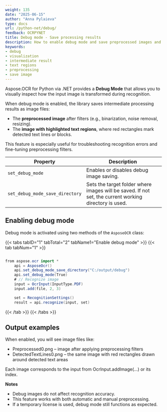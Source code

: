 ```yaml
---
weight: 135
date: "2025-06-15"
author: "Anna Pylaieva"
type: docs
url: /python-net/debug/
feedback: OCRPYNET
title: Debug mode - Save processing results
description: How to enable debug mode and save preprocessed images and recognized text regions.
keywords:
- debug  
- visualization  
- intermediate result  
- text regions  
- preprocessing  
- save image  
---
```


Aspose.OCR for Python via .NET provides a **Debug Mode** that allows you to visually inspect how the input image is transformed during recognition.

When debug mode is enabled, the library saves intermediate processing results as image files:

- The **preprocessed image** after filters (e.g., binarization, noise removal, resizing).
- The **image with highlighted text regions**, where red rectangles mark detected text lines or blocks.

This feature is especially useful for troubleshooting recognition errors and fine-tuning preprocessing filters.

Property |  Description
-------- |  -----------
`set_debug_mode` | Enables or disables debug image saving.
`set_debug_mode_save_directory` | Sets the target folder where images will be saved. If not set, the current working directory is used.

## Enabling debug mode

Debug mode is activated using two methods of the `AsposeOCR` class:


{{< tabs tabID="1" tabTotal="2" tabName1="Enable debug mode" >}}
{{< tab tabNum="1" >}}
```java

from aspose.ocr import *
    api = AsposeOcr()
    api.set_debug_mode_save_directory("C:/output/debug")
    api.set_debug_mode(True)
    # // Recognize image
    input = OcrInput(InputType.PDF)
    input.add(file, 2, 3)

    set = RecognitionSettings()
    result = api.recognize(input, set)
```
{{< /tab >}}
{{< /tabs >}}

## Output examples
When enabled, you will see image files like:
- Preprocessed0.png – image after applying preprocessing filters
- DetectedTextLines0.png – the same image with red rectangles drawn around detected text areas

Each image corresponds to the input from OcrInput.addImage(...) or its index.

**Notes**
- Debug images do not affect recognition accuracy.
- This feature works with both automatic and manual preprocessing.
- If a temporary license is used, debug mode still functions as expected.
